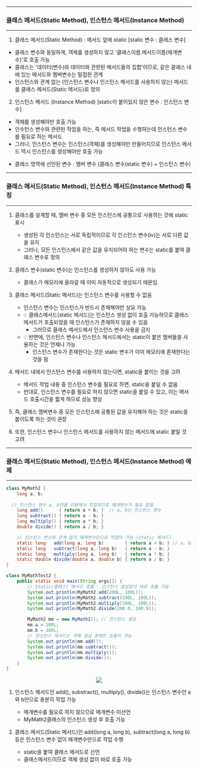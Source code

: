 -----
### 클래스 메서드(Static Method), 인스턴스 메서드(Instance Method)
-----
1. 클래스 메서드(Static Method) : 메서드 앞에 static [static 변수 : 클래스 변수]
  - 클래스 변수와 동일하게, 객체를 생성하지 않고 '클래스이름.메서드이름(매개변수)'로 호출 가능
  - 클래스는 '데이터(변수)와 데이터와 관련된 메서드들의 집합'이므로, 같은 클래스 내에 있는 메서드와 멤버변수는 밀접한 관계
  - 인스턴스와 관계 없는 (인스턴스 변수나 인스턴스 메서드를 사용하지 않는) 메서드를 클래스 메서드(Static 메서드)로 정의
    
2. 인스턴스 메서드 (Instance Method) [static이 붙어있지 않은 변수 : 인스턴스 변수]
  - 객체를 생성해야만 호출 가능
  - 인수턴스 변수와 관련된 작업을 하는, 즉 메서드 작업을 수행하는데 인스턴스 변수를 필요로 하는 메서드
  - 그러나, 인스턴스 변수는 인스턴스(객체)를 생성해야만 만들어지므로 인스턴스 메서드 역시 인스턴스를 생성해야만 호출 가능

* 클래스 영역에 선언된 변수 : 멤버 변수 (클래스 변수(static 변수) + 인스턴스 변수)

-----
### 클래스 메서드(Static Method), 인스턴스 메서드(Instance Method) 특징
-----
1. 클래스를 설계할 때, 멤버 변수 중 모든 인스턴스에 공통으로 사용하는 것에 static 표시
   - 생성된 각 인스턴스는 서로 독립적이므로 각 인스턴스 변수(iv)는 서로 다른 값을 유지
   - 그러나, 모든 인스턴스에서 같은 값을 유지되어야 하는 변수는 static를 붙여 클래스 변수로 정의
  
2. 클래스 변수(static 변수)는 인스턴스를 생성하지 않아도 사용 가능
   - 클래스가 메모리에 올라갈 때 이미 자동적으로 생성되기 때문임
  
3. 클래스 메서드(Static 메서드)는 인스턴스 변수를 사용할 수 없음
   - 인스턴스 변수는 인스턴스가 반드시 존재해야만 상요 가능
   - 💡 클래스메서드(static 메서드)는 인스턴스 생성 없이 호출 가능하므로 클래스 메서드가 호출되었을 때 인스턴스가 존재하지 않을 수 있음
     + 그러므로 클래스 메서드에서 인스턴스 변수 사용을 금지
   - 💡 반면에, 인스턴스 변수나 인스턴스 메서드에서는 static이 붙은 멤버들을 사용하는 것은 언제나 가능
     + 인스턴스 변수가 존재한다는 것은 static 변수가 이미 메모리에 존재한다는 것을 읨

4. 메서드 내에서 인스턴스 변수를 사용하지 않는다면, static을 붙이는 것을 고려
   - 메서드 작업 내용 중 인스턴스 변수를 필요로 하면, static을 붙일 수 없음
   - 반대로, 인스턴스 변수를 필요로 하지 않으면 static을 붙일 수 있고, 이는 메서드 호출시간을 짧게 하므로 성능 향상

5. 즉, 클래스 멤버변수 중 모든 인스턴스에 공통된 값을 유지해야 하는 것은 static을 붙이도록 하는 것이 권장
6. 또한, 인스턴스 변수나 인스턴스 메서드를 사용하지 않는 메서드에 static 붙일 것 고려

-----
### 클래스 메서드(Static Method), 인스턴스 메서드(Instance Method) 예제
-----
```java
class MyMath2 {
	long a, b;
	
  // 인스턴스 변수 a, b만을 이용해서 작업하므로 매개변수가 필요 없음
	long add() 	    { return a + b; }  // a, b는 인스턴스 변수
	long subtract() { return a - b; }
	long multiply() { return a * b; }
	double divide() { return a / b; }

	// 인스턴스 변수와 관계 없이 매개변수만으로 작업이 가능 (static 메서드)
	static long   add(long a, long b) 	   	 { return a + b; } // a, b는 지역 변수
	static long   subtract(long a, long b)   { return a - b; }
	static long   multiply(long a, long b)	 { return a * b; }
	static double divide(double a, double b) { return a / b; }
}

class MyMathTest2 {
	public static void main(String args[]) {
		// Static(클래스) 메서드 호출 : 인스턴스 생성없이 바로 호출 가능
		System.out.println(MyMath2.add(200L, 100L));
		System.out.println(MyMath2.subtract(200L, 100L));
		System.out.println(MyMath2.multiply(200L, 100L));
		System.out.println(MyMath2.divide(200.0, 100.0));

		MyMath2 mm = new MyMath2(); // 인스턴스 생성
		mm.a = 200L;
		mm.b = 100L;
		// 인스턴스 메서드는 객체 생성 후에만 호출이 가능
		System.out.println(mm.add());
		System.out.println(mm.subtract());
		System.out.println(mm.multiply());
		System.out.println(mm.divide());
	}
}
```
<div align="center">
<img src="https://github.com/sooyounghan/JavaScript/assets/34672301/4b5a0aaa-b1d0-45a2-abe2-ab7a7d331c95">
</div>

1. 인스턴스 메서드인 add(), substract(), multiply(), divide()는 인스턴스 변수인 a와 b만으로 충분히 작업 가능
   - 매개변수를 필요로 하지 않으므로 매개변수 미선언
   - MyMath2클래스의 인스턴스 생성 후 호출 가능

2. 클래스 메서드(Static 메서드)인 add(long a, long b), subtract(long a, long b) 등은 인스턴스 변수 없이 매개변수만으로 작업 수행
   - static을 붙여 클래스 메서드로 선언
   - 클래스메서드이므로 객체 생성 없이 바로 호출 가능
